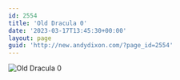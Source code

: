```yaml
---
id: 2554
title: 'Old Dracula 0'
date: '2023-03-17T13:45:30+00:00'
layout: page
guid: 'http://new.andydixon.com/?page_id=2554'
---
```


![Old Dracula 0](https://i0.wp.com/assets.g8x2.ldn.idrivee2-23.com/posters/Old%20Dracula%20001.jpg?w=1200&ssl=1 "Old Dracula 0")